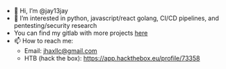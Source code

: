 - 👋 Hi, I’m @jay13jay
- 👀 I’m interested in python, javascript/react golang, CI/CD pipelines, and pentesting/security research
- You can find my gitlab with more projects [here](https://gitlab.com/jhax)
- 📫 How to reach me:
  - Email: jhaxllc@gmail.com
  - HTB (hack the box): https://app.hackthebox.eu/profile/73358
  <br>
